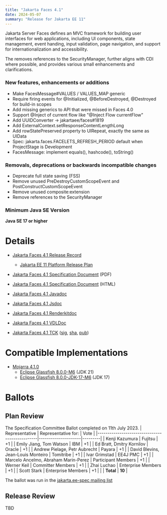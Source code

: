 ```yaml
---
title: "Jakarta Faces 4.1"
date: 2024-05-07
summary: "Release for Jakarta EE 11"
---
```

Jakarta Server Faces defines an MVC framework for building user interfaces for web applications,
including UI components, state management, event handing, input validation, page navigation, and
support for internationalization and accessibility.

The removes references to the SecurityManager, further aligns with CDI where possible, and provides various small enhancements and clarifications.

### New features, enhancements or additions
* Make FacesMessage#VALUES / VALUES_MAP generic
* Require firing events for @Initialized, @BeforeDestroyed, @Destroyed for build-in scopes
* Add missing generics to API that were missed in Faces 4.0
* Support @Inject of current flow like "@Inject Flow currentFlow"
* Add UUIDConverter -> jakartaee/faces#1819
* Add ExternalContext.setResponseContentLengthLong
* Add rowStatePreserved property to UIRepeat, exactly the same as UIData
* Spec: jakarta.faces.FACELETS_REFRESH_PERIOD default when ProjectStage is Development
* FacesMessage: implement equals(), hashcode(), toString()

### Removals, deprecations or backwards incompatible changes
* Deprecate full state saving (FSS)
* Remove unused PreDestroyCustomScopeEvent and PostConstructCustomScopeEvent
* Remove unused composite:extension
* Remove references to the SecurityManager

### Minimum Java SE Version
**Java SE 17 or higher**

# Details

* [Jakarta Faces 4.1 Release Record](https://projects.eclipse.org/projects/ee4j.faces/releases/4.1)
  * [Jakarta EE 11 Platform Release Plan](https://jakartaee.github.io/platform/jakartaee11/JakartaEE11ReleasePlan)

* [Jakarta Faces 4.1 Specification Document](./jakarta-faces-4.1.pdf) (PDF)
* [Jakarta Faces 4.1 Specification Document](./jakarta-faces-4.1.html) (HTML)
* [Jakarta Faces 4.1 Javadoc](./apidocs)
* [Jakarta Faces 4.1 Jsdoc](./jsdoc)
* [Jakarta Faces 4.1 Renderkitdoc](./renderkitdoc)
* [Jakarta Faces 4.1 VDLDoc](./vdldoc)
* [Jakarta Faces 4.1 TCK](https://download.eclipse.org/jakartaee/faces/4.1/jakarta-faces-tck-4.1.0.zip) ([sig](https://download.eclipse.org/jakartaee/faces/4.1/jakarta-faces-tck-4.1.0.zip.sig), [sha](https://download.eclipse.org/jakartaee/faces/4.1/jakarta-faces-tck-4.1.0.zip.sha256), [pub](https://raw.githubusercontent.com/jakartaee/specification-committee/master/jakartaee-spec-committee.pub))

# Compatible Implementations

 * [Mojarra 4.1.0](https://github.com/eclipse-ee4j/mojarra/releases/tag/4.1.0-RELEASE)
    * [Eclipse Glassfish 8.0.0-M6](https://repo1.maven.org/maven2/org/glassfish/main/distributions/glassfish/8.0.0-M6/glassfish-8.0.0-M6.zip) (JDK 21)
    * [Eclipse Glassfish 8.0.0-JDK-17-M6](https://repo1.maven.org/maven2/org/glassfish/main/distributions/glassfish/8.0.0-JDK17-M6/) (JDK 17)

# Ballots

## Plan Review

The Specification Committee Ballot completed on 11th July 2023.
| Representative                                 | Representative for: |  Vote   |
|------------------------------------------------|---------------------|---------|
| Kenji Kazumura                                 | Fujitsu             |   +1    |
| Emily Jiang, Tom Watson                        | IBM                 |   +1    |
| Ed Bratt, Dmitry Kornilov                      | Oracle              |   +1    |
| Andrew Pielage, Petr Aubrecht                  | Payara              |   +1    |
| David Blevins, Jean-Louis Monteiro             | Tomitribe           |   +1    |
| Ivar Grimstad                                  | EE4J PMC            |   +1    |
| Marcelo Ancelmo, Abraham Marin-Perez           | Participant Members |   +1    |
| Werner Keil                                    | Committer Members   |   +1    |
| Zhai Luchao                                    | Enterprise Members  |   +1    |
| Scott Stark                                    | Enterprise Members  |   +1    |
|                                                | **Total**           | **10**  |


The ballot was run in the [jakarta.ee-spec mailing list](https://www.eclipse.org/lists/jakarta.ee-spec/msg02949.html)

## Release Review

TBD
